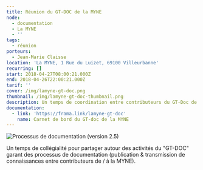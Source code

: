 ```yaml
---
title: Réunion du GT-DOC de la MYNE
node:
  - documentation
  - La MYNE
  - ''
tags:
  - réunion
porteurs:
  - Jean-Marie Claisse
location: 'La MYNE, 1 Rue du Luizet, 69100 Villeurbanne'
recurring: []
start: 2018-04-27T08:00:21.000Z
end: 2018-04-26T22:00:21.000Z
tarif: ''
cover: /img/lamyne-gt-doc.png
thumbnail: /img/lamyne-gt-doc-thumbnail.png
description: Un temps de coordination entre contributeurs du GT-Doc de la MYNE.
documentation:
  - link: 'https://frama.link/lamyne-gt-doc'
    name: Carnet de bord du GT-doc de la MYNE
---
```

![Processus de documentation (version 2.5)](/img/gt-doc.png)

Un temps de collégialité pour partager autour des activités du "GT-DOC" garant des processus de documentation (publication & transmission de connaissances entre contributeurs de / à la MYNE).

